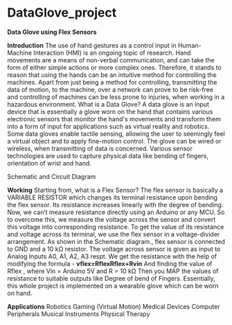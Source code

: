 # DataGlove_project
**Data Glove using Flex Sensors**

**Introduction**
The use of hand gestures as a control input in Human-Machine Interaction (HMI) is an ongoing topic of research. Hand movements are a means of non-verbal communication, and can take the form of either simple actions or more complex ones. Therefore, it stands to reason that using the hands can be an intuitive method for controlling the machines. Apart from just being a method for controlling, transmitting the data of motion, to the machine, over a network can prove to be risk-free and controlling of machines can be less prone to injuries, when working in a hazardous environment.
What is a Data Glove? 
A data glove is an input device that is essentially a glove worn on the hand that contains various electronic sensors that monitor the hand's movements and transform them into a form of input for applications such as virtual reality and robotics. Some data gloves enable tactile sensing, allowing the user to seemingly feel a virtual object and to apply fine-motion control. The glove can be wired or wireless, when transmitting of data is concerned. Various sensor technologies are used to capture physical data like bending of fingers, orientation of wrist and hand. 

Schematic and Circuit Diagram




**Working**
Starting from, what is a Flex Sensor? The flex sensor is basically a VARIABLE RESISTOR which changes its terminal resistance upon bending the flex sensor. Its resistance increases linearly with the degree of bending. 
Now, we can’t measure resistance directly using an Arduino or any MCU. So to overcome this, we measure the voltage across the sensor and convert this voltage into corresponding resistance.
To get the value of its resistance and voltage across its terminal, we use the flex sensor in a voltage-divider arrangement. As shown in the Schematic diagram., flex sensor is connected to GND and a 10 kΩ resistor. The voltage across sensor is given as input to Analog Inputs A0, A1, A2, A3 respt.
We get the resistance with the help of modifying the formula -     **vflex=RflexRflex+Rvin** And finding the value of Rflex , where Vin = Arduino 5V and R = 10 kΩ
Then you MAP the values of resistance to suitable outputs like Degree of bend  of Fingers.
Essentially, this whole project is implemented on a wearable glove which can be worn on hand. 

**Applications**
Robotics
Gaming (Virtual Motion)
Medical Devices
Computer Peripherals
Musical Instruments
Physical Therapy


